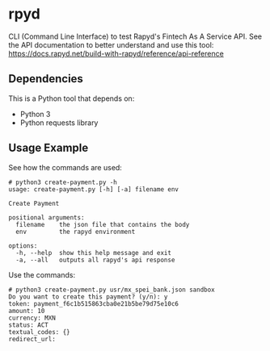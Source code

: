 # rpyd

CLI (Command Line Interface) to test Rapyd's Fintech As A Service  API. See the API documentation to better understand and use this tool: https://docs.rapyd.net/build-with-rapyd/reference/api-reference

## Dependencies

This is a Python tool that depends on:

* Python 3
* Python requests library

## Usage Example

See how the commands are used:

```
# python3 create-payment.py -h
usage: create-payment.py [-h] [-a] filename env

Create Payment

positional arguments:
  filename    the json file that contains the body
  env         the rapyd environment

options:
  -h, --help  show this help message and exit
  -a, --all   outputs all rapyd's api response
```

Use the commands:

```
# python3 create-payment.py usr/mx_spei_bank.json sandbox
Do you want to create this payment? (y/n): y
token: payment_f6c1b515863cba0e21b5be79d75e10c6
amount: 10
currency: MXN
status: ACT
textual_codes: {}
redirect_url:
```
